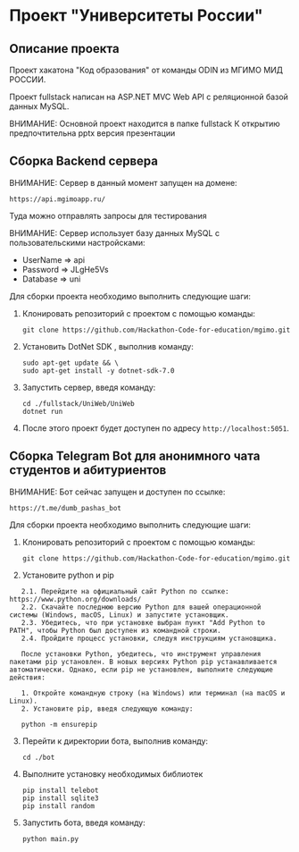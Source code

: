 # Проект "Университеты России"

## Описание проекта
Проект хакатона "Код образования" от команды ODIN из МГИМО МИД РОССИИ.

Проект fullstack написан на ASP.NET MVC Web API c реляционной базой данных MySQL.

ВНИМАНИЕ: Основной проект находится в папке fullstack
К открытию предпочтительна pptx версия презентации

## Сборка Backend сервера

ВНИМАНИЕ: Сервер в данный момент запущен на домене:

   ```
   https://api.mgimoapp.ru/
   ```
Туда можно отправлять запросы для тестирования

ВНИМАНИЕ: Сервер использует базу данных MySQL с пользовательскими настройсками:

- UserName => api
- Password => JLgHe5Vs
- Database => uni


Для сборки проекта необходимо выполнить следующие шаги:

1. Клонировать репозиторий с проектом с помощью команды:
   ```
   git clone https://github.com/Hackathon-Code-for-education/mgimo.git
   ```

2. Установить DotNet SDK , выполнив команду:
   ```
   sudo apt-get update && \
   sudo apt-get install -y dotnet-sdk-7.0
   ```


3. Запустить сервер, введя команду:
   ```
   cd ./fullstack/UniWeb/UniWeb
   dotnet run
   ```

4. После этого проект будет доступен по адресу `http://localhost:5051`.

## Сборка Telegram Bot для анонимного чата студентов и абитуриентов

ВНИМАНИЕ: Бот сейчас запущен и доступен по ссылке:

   ```
   https://t.me/dumb_pashas_bot
   ```
Для сборки проекта необходимо выполнить следующие шаги:

1. Клонировать репозиторий с проектом с помощью команды:
   ```
   git clone https://github.com/Hackathon-Code-for-education/mgimo.git
   ```
2. Установите python и pip
```
   2.1. Перейдите на официальный сайт Python по ссылке: https://www.python.org/downloads/
   2.2. Скачайте последнюю версию Python для вашей операционной системы (Windows, macOS, Linux) и запустите установщик.
   2.3. Убедитесь, что при установке выбран пункт "Add Python to PATH", чтобы Python был доступен из командной строки.
   2.4. Пройдите процесс установки, следуя инструкциям установщика.

   После установки Python, убедитесь, что инструмент управления пакетами pip установлен. В новых версиях Python pip устанавливается автоматически. Однако, если pip не установлен, выполните следующие действия:

   1. Откройте командную строку (на Windows) или терминал (на macOS и Linux).
   2. Установите pip, введя следующую команду:

   python -m ensurepip
```
3. Перейти к директории бота, выполнив команду:
   ```
   cd ./bot
   ```
4. Выполните установку необходимых библиотек
   ```
   pip install telebot
   pip install sqlite3
   pip install random
   ```
5. Запустить бота, введя команду:
   ```
   python main.py
   ```
